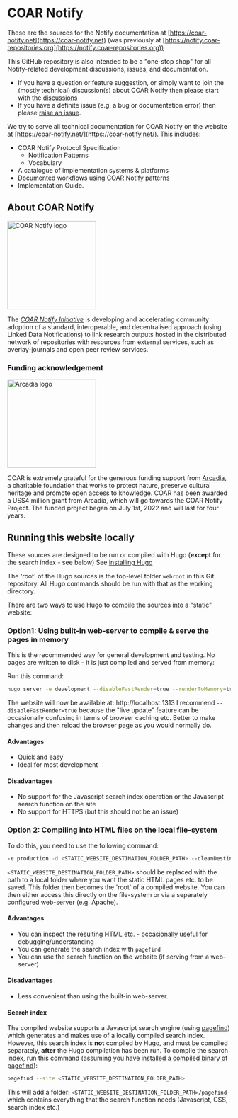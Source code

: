 # COAR Notify

These are the sources for the Notify documentation at [https://coar-notify.net](https://coar-notify.net)
(was previously at [https://notify.coar-repositories.org](https://notify.coar-repositories.org))

This GitHub repository is also intended to be a "one-stop shop" for all Notify-related development discussions, issues, and documentation.

- If you have a question or feature suggestion, or simply want to join the (mostly technical) discussion(s) about COAR Notify then please start with the [discussions](https://github.com/coar-notify/coar-notify.net/discussions)
- If you have a definite issue (e.g. a bug or documentation error) then please [raise an issue](https://github.com/coar-notify/coar-notify.net/issues/new/choose).

We try to serve all technical documentation for COAR Notify on the website at [https://coar-notify.net/](https://coar-notify.net/). This includes:
- COAR Notify Protocol Specification
  - Notification Patterns
  - Vocabulary
- A catalogue of implementation systems & platforms
- Documented workflows using COAR Notify patterns
- Implementation Guide.

## About COAR Notify
<img src="notify_logo.png" alt="COAR Notify logo" width="200"/>

The [*COAR Notify Initiative*](https://www.coar-repositories.org/notify/) is developing and accelerating community adoption of a standard, interoperable, and decentralised approach (using Linked Data Notifications) to link research outputs hosted in the distributed network of repositories with resources from external services, such as overlay-journals and open peer review services.

### Funding acknowledgement
<img src="arcadia_logo.jpg" alt="Arcadia logo" width="200"/>

COAR is extremely grateful for the generous funding support from [Arcadia](https://www.arcadiafund.org.uk), a charitable foundation that works to protect nature, preserve cultural heritage and promote open access to knowledge. COAR has been awarded a US$4 million grant from Arcadia, which will go towards the COAR Notify Project. The funded project began on July 1st, 2022 and will last for four years.

## Running this website locally
These sources are designed to be run or compiled with Hugo (**except** for the search index - see below)
See [installing Hugo](https://gohugo.io/getting-started/installing/)

The 'root' of the Hugo sources is the top-level folder `webroot` in this Git repository. All Hugo commands should be run with that as the working directory.

There are two ways to use Hugo to compile the sources into a "static" website:

### Option1: Using built-in web-server to compile & serve the pages in memory
This is the recommended way for general development and testing. No pages are written to disk - it is just compiled and served from memory:

Run this command:
```bash
hugo server -e development --disableFastRender=true --renderToMemory=true
```

The website will now be available at: http://localhost:1313
I recommend `--disableFastRender=true` because the "live update" feature can be occasionally confusing in terms of browser caching etc. Better to make changes and then reload the browser page as you would normally do.

#### Advantages
- Quick and easy
- Ideal for most development

#### Disadvantages
- No support for the Javascript search index operation or the Javascript search function on the site
- No support for HTTPS (but this should not be an issue)

### Option 2: Compiling into HTML files on the local file-system
To do this, you need to use the following command:
```bash
-e production -d <STATIC_WEBSITE_DESTINATION_FOLDER_PATH> --cleanDestinationDir
```

`<STATIC_WEBSITE_DESTINATION_FOLDER_PATH>` should be replaced with the path to a local folder where you want the static HTML pages etc. to be saved. This folder then becomes the 'root' of a compiled website. You can then either access this directly on the file-system or via a separately configured web-server (e.g. Apache).

#### Advantages
- You can inspect the resulting HTML etc. - occasionally useful for debugging/understanding
- You can generate the search index with `pagefind`
- You can use the search function on the website (if serving from a web-server)

#### Disadvantages
- Less convenient than using the built-in web-server.

#### Search index
The compiled website supports a Javascript search engine (using [pagefind](https://pagefind.app)) which generates and makes use of a locally compiled search index. However, this search index is **not** compiled by Hugo, and must be compiled separately, **after** the Hugo compilation has been run. To compile the search index, run this command (assuming you have [installed a compiled binary of pagefind](https://pagefind.app/docs/installation/)):
```bash
pagefind --site <STATIC_WEBSITE_DESTINATION_FOLDER_PATH>
```
This will add a folder: `<STATIC_WEBSITE_DESTINATION_FOLDER_PATH>/pagefind` which contains everything that the search function needs (Javascript, CSS, search index etc.)
